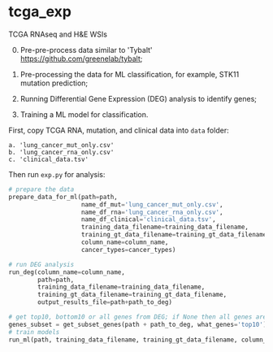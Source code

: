 # tcga_exp
TCGA RNAseq and H&amp;E WSIs

0. Pre-pre-process data similar to 'Tybalt' https://github.com/greenelab/tybalt;

1. Pre-processing the data for ML classification, for example, STK11 mutation prediction;

2. Running Differential Gene Expression (DEG) analysis to identify genes;

3. Training a ML model for classification.

First, copy TCGA RNA, mutation, and clinical data into `data` folder:

    a. 'lung_cancer_mut_only.csv'
    b. 'lung_cancer_rna_only.csv'
    c. 'clinical_data.tsv'

Then run `exp.py` for analysis:

```python
# prepare the data
prepare_data_for_ml(path=path,
                    name_df_mut='lung_cancer_mut_only.csv',
                    name_df_rna='lung_cancer_rna_only.csv',
                    name_df_clinical='clinical_data.tsv',
                    training_data_filename=training_data_filename,
                    training_gt_data_filename=training_gt_data_filename,
                    column_name=column_name,
                    cancer_types=cancer_types)

# run DEG analysis
run_deg(column_name=column_name,
        path=path,
        training_data_filename=training_data_filename,
        training_gt_data_filename=training_gt_data_filename,
        output_results_file=path+path_to_deg)

# get top10, bottom10 or all genes from DEG; if None then all genes are used
genes_subset = get_subset_genes(path + path_to_deg, what_genes='top10')
# train models
run_ml(path, training_data_filename, training_gt_data_filename, column_name, genes_subset=genes_subset)

```
